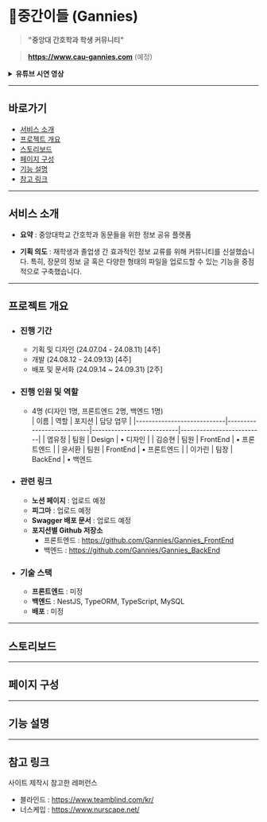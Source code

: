 # 💉중간이들 (Gannies)

> **"중앙대 간호학과 학생 커뮤니티"**

> <b>https://www.cau-gannies.com</b> (예정)

<details>
<summary><b>유튜브 시연 영상</b></summary>
<div markdown="1">

</div>
</details>

---

## 바로가기

- [서비스 소개](#서비스-소개)<br>
- [프로젝트 개요](#프로젝트-개요)<br>
- [스토리보드](#스토리보드)<br>
- [페이지 구성](#페이지-구성)<br>
- [기능 설명](#기능-설명)<br>
- [참고 링크](#참고-링크)<br>

---

## 서비스 소개

- <b>요약</b> : 중앙대학교 간호학과 동문들을 위한 정보 공유 플랫폼

- <b>기획 의도</b> : 재학생과 졸업생 간 효과적인 정보 교류를 위해 커뮤니티를 신설했습니다. 특히, 장문의 정보 글 혹은 다양한 형태의 파일을 업로드할 수 있는 기능을 중점적으로 구축했습니다.

---

## 프로젝트 개요

- ### 진행 기간 <br>

  - 기획 및 디자인 (24.07.04 - 24.08.11) [4주]<br>
  - 개발 (24.08.12 - 24.09.13) [4주]<br>
  - 배포 및 문서화 (24.09.14 ~ 24.09.31) [2주]<br>

- ### 진행 인원 및 역할 <br>

  - 4명 (디자인 1명, 프론트엔드 2명, 백엔드 1명)<br>
    | 이름 | 역할 | 포지션 | 담당 업무 |
    |----------------------------|---------------------------|---------------------------|--------------------------|
    | 엽유정 | 팀원 | Design | • 디자인 |
    | 김승현 | 팀원 | FrontEnd | • 프론트엔드 |
    | 윤서환 | 팀원 | FrontEnd | • 프론트엔드 |
    | 이가린 | 팀장 | BackEnd | • 백엔드

- ### 관련 링크

  - <b>노션 페이지</b> : 업로드 예정<br>
  - <b>피그마</b> : 업로드 예정
  - <b>Swagger 배포 문서</b> : 업로드 예정
  - <b>포지션별 Github 저장소</b>
    - 프론트엔드 : https://github.com/Gannies/Gannies_FrontEnd
    - 백엔드 : https://github.com/Gannies/Gannies_BackEnd

- ### 기술 스택
  - <b>프론트엔드</b> : 미정
  - <b>백엔드</b> : NestJS, TypeORM, TypeScript, MySQL
  - <b>배포</b> : 미정

---

## 스토리보드

---

## 페이지 구성

---

## 기능 설명

---

## 참고 링크

사이트 제작시 참고한 레퍼런스
- 블라인드 : https://www.teamblind.com/kr/
- 너스케입 : https://www.nurscape.net/
